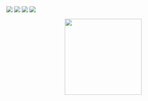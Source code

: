 <div class="container">
<img src="https://img.shields.io/badge/JavaScript-F7DF1E?style=for-the-badge&logo=javascript&logoColor=black" />
<img src="https://img.shields.io/badge/React-20232A?style=for-the-badge&logo=react&logoColor=61DAFB" />
<img src="https://img.shields.io/badge/Node.js-43853D?style=for-the-badge&logo=node-dot-js&logoColor=white" />
<img src="https://img.shields.io/badge/LinkedIn-0077B5?style=for-the-badge&logo=linkedin&logoColor=white" />
  </div>
<p align="center">
  <img width="200" height="200" src="https://media.giphy.com/media/du3J3cXyzhj75IOgvA/giphy.gif">
</p>


